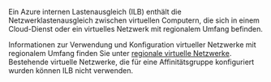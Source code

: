 Ein Azure internen Lastenausgleich (ILB) enthält die Netzwerklastenausgleich zwischen virtuellen Computern, die sich in einem Cloud-Dienst oder ein virtuelles Netzwerk mit regionalem Umfang befinden.

Informationen zur Verwendung und Konfiguration virtueller Netzwerke mit regionalem Umfang finden Sie unter [regionale virtuelle Netzwerke](../articles/virtual-network/virtual-networks-migrate-to-regional-vnet.md). Bestehende virtuelle Netzwerke, die für eine Affinitätsgruppe konfiguriert wurden können ILB nicht verwenden.
